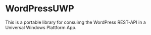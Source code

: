 # WordPressUWP
This is a portable library for consuimg the WordPress REST-API in a Universal Windows Plattform App.
